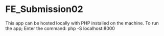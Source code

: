 # FE_Submission02

This app can be hosted locally with PHP installed on the machine.
To run the app;
Enter the command:
php -S localhost:8000
